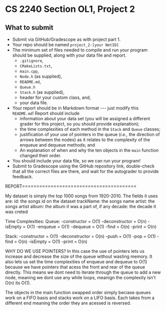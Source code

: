 # CS 2240 Section OL1, Project 2
## What to submit
* Submit via GitHub/Gradescope as with project part 1.
* Your repo should be named `project_2-[your NetID]`
* The minimum set of files needed to compile and run your program should be supplied, along with your data file and report.
  * `.gitignore`,
  * `CMakeLists.txt`,
  * `main.cpp`,
  * `Node.h` (as supplied),
  * `README.md`,
  * `Queue.h`
  * `Stack.h` (as supplied),
  * header for your custom class, and,
  * your data file.
* Your report should be in Markdown format --- just modify this `README.md`! Report should include 
  * information about your data set (you will be assigned a different grader for this project, so you should provide explanation);
  * the time complexities of each method in the `Stack` and `Queue` classes;
  * justification of your use of pointers in the queue (_i.e.,_ the direction of arrows between the nodes) as it relates to the complexity of the enqueue and dequeue methods; and
  * An explanation of when and why the ten objects in the `main` function changed their order.
* You should include your data file, so we can run your program!
* Submit to Gradescope using the GitHub repository link, double-check that all the correct files are there, and wait for the autograder to provide feedback.


REPORT========================================

My dataset is simply the top 1000 songs from 1920-2010. The fields it uses are:
id: the songs id on the dataset
trackName: the songs name
artist: the songs artist
album: the album it was a part of, if any
decade: the decade it was creted

Time Complexities:
Queue: 
-constructor = O(1)
-deconstructor = O(n)
-isEmpty = O(1)
-enqueue = O(1)
-dequeue = O(1)
-find = O(n)
-print = O(n)

Stack:
-constructor = O(1)
-deconstructor = O(n)
-push = O(1)
-pop = O(1)
-find = O(n)
-isEmpty = O(1)
-print = O(n)

WHY DO WE USE POINTERS?
In this case the use of pointers lets us increase and decrease the size of the queue without wasting memory. It also lets
us set the time complexities of enqueue and dequeue to O(1) because we have pointers that acess the front and rear of the 
queue directly. This means we dont need to iterate through the queue to add a new node, meaning we dont use any while loops, 
meanign the complexity isn't O(n) its O(1). 

The objects in the main function swapped order simply beciase queues work on a FIFO basis and stacks work on a LIFO basis.
Each takes from a different end meaning the order they are acessed is reversed. 



